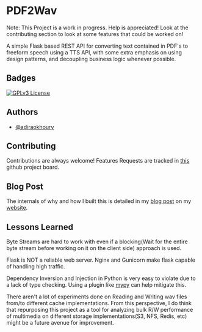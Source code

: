 
# PDF2Wav

Note: This Project is a work in progress. Help is appreciated! Look at the contributing section to look at some features that could be worked on!


A simple Flask based REST API for converting text contained in PDF's to freeform speech using a TTS API, with some extra emphasis on using design patterns, and decoupling business logic whenever possible. 








## Badges

[![GPLv3 License](https://img.shields.io/badge/License-GPL%20v3-yellow.svg)](https://opensource.org/licenses/)


## Authors

- [@adiraokhoury](https://www.github.com/adiraokhoury)


## Contributing

Contributions are always welcome!
Features Requests are tracked in [this](https://github.com/users/adiraokhoury/projects/1) github project board. 



## Blog Post


The internals of why and how I built this is detailed in my [blog post](https://adiraokhoury.github.io/blogPost1.html) on my [website](https://adiraokhoury.github.io). 
## Lessons Learned

Byte Streams are hard to work with even if a blocking(Wait for the entire byte stream before working on it on the client side) approach is used. 

Flask is NOT a reliable web server. Nginx and Gunicorn make flask capable of handling high traffic. 

Dependency Inversion and Injection in Python is very easy to violate due to a lack of type checking. Using a plugin like [mypy](https://mypy.readthedocs.io/en/stable/index.html) can help mitigate this. 

There aren't a lot of experiments done on Reading and Writing wav files from/to different cache implementations. From this perspective, I do think that repurposing this project as a tool for analyzing bulk R/W performance of multimedia on different storage implementations(S3, NFS, Redis, etc) might be a future avenue for improvement. 

